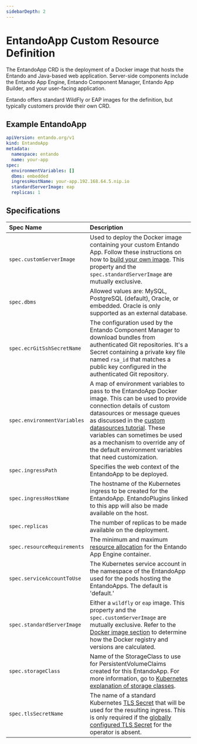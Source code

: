 ```yaml
---
sidebarDepth: 2
---
```


# EntandoApp Custom Resource Definition 
The EntandoApp CRD is the deployment of a Docker image that hosts the Entando and Java-based web application. Server-side components include the Entando App Engine, Entando Component Manager, Entando App Builder, and your user-facing application.
 
Entando offers standard WildFly or EAP images for the definition, but typically customers provide their own CRD.

## Example EntandoApp
 
```yaml
apiVersion: entando.org/v1
kind: EntandoApp
metadata:
  namespace: entando
  name: your-app    
spec:
  environmentVariables: []
  dbms: embedded
  ingressHostName: your-app.192.168.64.5.nip.io
  standardServerImage: eap
  replicas: 1
 ```
## Specifications 
| Spec Name | Description |
| :- | :- |
| `spec.customServerImage`|  Used to deploy the Docker image containing your custom Entando App. Follow these instructions on how to [build your own image](../../tutorials/devops/build-core-image.md). This property and the `spec.standardServerImage` are mutually exclusive.|
|`spec.dbms` | Allowed values are: MySQL, PostgreSQL (default), Oracle, or embedded. Oracle is only supported as an external database.|
|`spec.ecrGitSshSecretName`| The configuration used by the Entando Component Manager to download bundles from authenticated Git repositories. It's a Secret containing a private key file named `rsa_id` that matches a public key configured in the authenticated Git repository.|
|`spec.environmentVariables`| A map of environment variables to pass to the EntandoApp Docker image. This can be used to provide connection details of custom datasources or message queues as discussed in the [custom datasources tutorial](../../tutorials/devops/change-default-datasource.md). These variables can sometimes be used as a mechanism to override any of the default environment variables that need customization.|
|`spec.ingressPath`| Specifies the web context of the EntandoApp to be deployed. |
|`spec.ingressHostName`| The hostname of the Kubernetes ingress to be created for the EntandoApp. EntandoPlugins linked to this app will also be made available on the host.|
|`spec.replicas`| The number of replicas to be made available on the deployment.|
|`spec.resourceRequirements`| The minimum and maximum [resource allocation](./custom-resources.md#general-resourcerequirements-specifications) for the Entando App Engine container.|
|`spec.serviceAccountToUse`| The Kubernetes service account in the namespace of the EntandoApp used for the pods hosting the EntandoApps. The default is 'default.'|
|`spec.standardServerImage`| Either a `wildfly` or `eap` image. This property and the `spec.customServerImage` are mutually exclusive. Refer to the [Docker image section](https://github.com/entando-k8s/entando-k8s-controller-coordinator/blob/master/charts/entando-k8s-controller-coordinator/README.md#how-it-resolves-docker-images) to determine how the Docker registry and versions are calculated.|
|`spec.storageClass` | Name of the StorageClass to use for PersistentVolumeClaims created for this EntandoApp. For more information, go to [Kubernetes explanation of storage classes](https://kubernetes.io/docs/concepts/storage/storage-classes/).|
|`spec.tlsSecretName` | The name of a standard Kubernetes [TLS Secret](https://kubernetes.io/docs/concepts/services-networking/ingress/#tls) that will be used for the resulting ingress. This is only required if the [globally configured TLS Secret](https://github.com/entando-k8s/entando-k8s-controller-coordinator/blob/master/charts/entando-k8s-controller-coordinator/README.md#tls) for the operator is absent. |